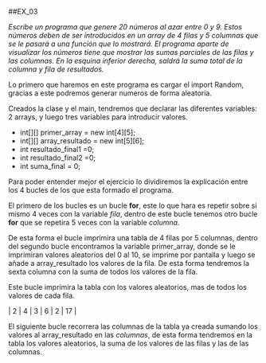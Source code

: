 ##EX_03

*Escribe un programa que genere 20 números al azar entre 0 y 9. Estos números deben 
de ser introducidos en un array de 4 filas y 5 columnas que se le pasará a una función 
que lo mostrará. El programa aparte de visualizar los números tiene que mostrar las 
sumas parciales de las filas y las columnas. En la esquina inferior derecha, saldrá la 
suma total de la columna y fila de resultados.*

Lo primero que haremos en este programa es cargar el import Random, gracias a este podremos generar numeros de forma aleatoria.

Creados la clase y el main, tendremos que declarar las diferentes variables: 2 arrays, y luego tres variables para introducir valores.

* int[][] primer_array = new int[4][5];
* int[][] array_resultado = new int[5][6];
* int resultado_final1 =0;
* int resultado_final2 =0;
* int suma_final = 0;

Para poder entender mejor el ejercicio lo dividiremos la explicación entre los 4 bucles de los que esta formado el programa.

El primero de los bucles es un bucle **for**, este lo que hara es repetir sobre si mismo 4 veces con la variable *fila*, dentro de este bucle tenemos otro bucle **for** que se repetira 5 veces con la variable *columna*. 

De esta forma el bucle imprimira una tabla de 4 filas por 5 columnas, dentro del segundo bucle encontramos la variable primer_array, donde se le imprimiran valores aleatorios del 0 al 10, se imprime por pantalla y luego se añade a array_resultado los valores de la fila. De esta forma tendremos la sexta columna con la suma de todos los valores de la fila.

Este bucle imprimira la tabla con los valores aleatorios, mas de todos los valores de cada fila.

| 2 | 4 | 3 | 6 | 2 | 17 |

El siguiente bucle recorrera las columnas de la tabla ya creada sumando los valores al array_resultado en las *columnas*, de esta forma tendremos en la tabla los valores aleatorios, la suma de los valores de las filas y las de las columnas. 





